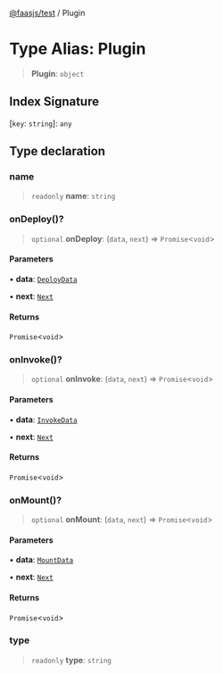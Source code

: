 [@faasjs/test](../README.md) / Plugin

# Type Alias: Plugin

> **Plugin**: `object`

## Index Signature

 \[`key`: `string`\]: `any`

## Type declaration

### name

> `readonly` **name**: `string`

### onDeploy()?

> `optional` **onDeploy**: (`data`, `next`) => `Promise`\<`void`\>

#### Parameters

• **data**: [`DeployData`](DeployData.md)

• **next**: [`Next`](Next.md)

#### Returns

`Promise`\<`void`\>

### onInvoke()?

> `optional` **onInvoke**: (`data`, `next`) => `Promise`\<`void`\>

#### Parameters

• **data**: [`InvokeData`](InvokeData.md)

• **next**: [`Next`](Next.md)

#### Returns

`Promise`\<`void`\>

### onMount()?

> `optional` **onMount**: (`data`, `next`) => `Promise`\<`void`\>

#### Parameters

• **data**: [`MountData`](MountData.md)

• **next**: [`Next`](Next.md)

#### Returns

`Promise`\<`void`\>

### type

> `readonly` **type**: `string`
